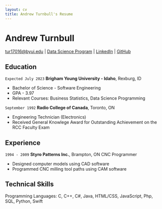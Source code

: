 ```yaml
---
layout: cv
title: Andrew Turnbull's Resume
---
```

# Andrew Turnbull

<div id="webaddress">
<a href="tur17016@byui.edu">tur17016@byui.edu</a>
| <a href="https://byuidatascience.github.io/development.html">Data Science Program</a>
| <a href="https://www.linkedin.com/in/andrew turnbull a86500221/">LinkedIn</a>
| <a href="https://github.com/ajat69/">GitHub</a>
</div>

<!-- https://www.monique.tech/the-art-of-markdown -->

## Education

`Expected July 2023`
__Brigham Young University - Idaho__, Rexburg, ID
- Bachelor of Science - Software Engineering
- GPA - 3.97
- Relevant Courses: Business Statistics, Data Science Programming

`September 1992`
__Radio College of Canada__, Toronto, ON
- Engineering Technician (Electronics)
- Received General Knowlege Award for Outstanding Achievement on the RCC Faculty Exam


## Experience

`1994 - 2009`
__Styro Patterns Inc.__, Brampton, ON
CNC Programmer
- Designed computer models using CAD software
- Programmed CNC milling tool paths using CAM software

## Technical Skills
Programming Languages: C, C++, C#, Java, HTML/CSS, JavaScript, Php, SQL, Python, Swift


<!-- ### Footer

Last updated: December 2021 -->


